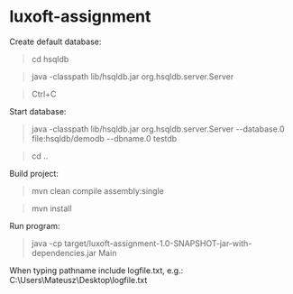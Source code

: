 # luxoft-assignment

Create default database:
> cd hsqldb

> java -classpath lib/hsqldb.jar org.hsqldb.server.Server

> Ctrl+C

Start database:
> java -classpath lib/hsqldb.jar org.hsqldb.server.Server --database.0 file:hsqldb/demodb --dbname.0 testdb

> cd ..

Build project:
> mvn clean compile assembly:single

> mvn install

Run program:
> java -cp target/luxoft-assignment-1.0-SNAPSHOT-jar-with-dependencies.jar Main


When typing pathname include logfile.txt, e.g.: C:\Users\Mateusz\Desktop\logfile.txt
